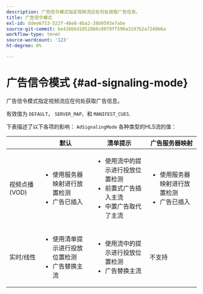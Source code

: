 ```yaml
---
description: 广告信令模式指定视频流应在何处获取广告信息。
title: 广告信令模式
exl-id: ddee6753-522f-46e8-8ba2-38b9593e7abe
source-git-commit: be43bbbd1051886c8979ff590a3197b2a7249b6a
workflow-type: tm+mt
source-wordcount: '123'
ht-degree: 0%

---
```


# 广告信令模式 {#ad-signaling-mode}

广告信令模式指定视频流应在何处获取广告信息。

有效值为 `DEFAULT`， `SERVER_MAP`、和 `MANIFEST_CUES`.

下表描述了以下各项的影响： `AdSignalingMode` 各种类型的HLS流的值：

<table frame="all" colsep="1" rowsep="1" id="table_AdSignalingMode"> 
 <thead> 
  <tr rowsep="1"> 
   <th colname="1" class="entry"> </th> 
   <th colname="2" class="entry"> <b>默认 </b></th> 
   <th colname="3" class="entry"><b> 清单提示</b> </th> 
   <th colname="4" class="entry"> <b>广告服务器映射 </b></th> 
  </tr> 
 </thead>
 <tbody> 
  <tr rowsep="1"> 
   <td colname="1"> 视频点播(VOD) </td> 
   <td colname="2"> 
    <ul id="ul_E79DA79107364D0D8B46A1859CA75B5C"> 
     <li id="li_B259ED87743F463095071F58DC840E39"> 使用服务器映射进行放置检测 </li> 
     <li id="li_8957E4151466467BA6C954E5010E34EA"> 广告已插入 </li> 
    </ul> </td> 
   <td colname="3"> 
    <ul id="ul_D462C76717D94DE09915BDF6E9B3FB68"> 
     <li id="li_FB46108F4AD9457D99D2618ABEF7DBD1"> 使用流中的提示进行投放位置检测 </li> 
     <li id="li_C3F7FBB98F524CEF97D17318C292E9EA"> 前置式广告插入主流 </li> 
     <li id="li_A56E1545F84840DFA6D065DA60E98C31"> 中置广告取代了主流 </li> 
    </ul> </td> 
   <td colname="4"> 
    <ul id="ul_F10192B1B6F745CBB0D4C1A6D52A57B4"> 
     <li id="li_2ADACF71FA5F4A08A00A3399F5593420"> 使用服务器映射进行放置检测 </li> 
     <li id="li_1201085B9C554A4BBD471E7EB2E363AC"> 广告已插入 </li> 
    </ul> </td> 
  </tr> 
  <tr rowsep="0"> 
   <td colname="1"> 实时/线性 </td> 
   <td colname="2"> 
    <ul id="ul_82AAC9EE056F49E999F809536A96C2F8"> 
     <li id="li_73BAD2BAA95F4592808B77F8DA436237"> 使用清单提示进行投放位置检测 </li> 
     <li id="li_A97B6F61078D4149A984B2412021E103"> 广告替换主流 </li> 
    </ul> </td> 
   <td colname="3"> 
    <ul id="ul_CAED2D4F46334D76AE025482881BF843"> 
     <li id="li_A8023845A037482DBFDEF7EF247FECFD"> 使用流中的提示进行投放位置检测 </li> 
     <li id="li_62A3CDAD249344EB89043B2AE0F4D7FF"> 广告替换主流 </li> 
    </ul> </td> 
   <td colname="4"> 不支持 </td> 
  </tr> 
 </tbody> 
</table>
